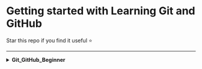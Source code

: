 # Getting started with Learning Git and GitHub

Star this repo if you find it useful ⭐

---
<details>

<summary><strong>Git_GitHub_Beginner</strong></summary>


| **Topic Name** | **What's Covered** |
|--------------|----------------|
| **Git GitHub Demo** | Git, GitHUb, Configuration, Clone, Status, Add & Commit, Push Command, Init Command, Branch Commands, Merging Code, Pull Command, Resolving merge conflicts, Undoing Changes, Fork |
| **Git Installation** | Git installation steps |
| **GitHub Profile Creation** | GitHub Profile Creation steps |
| **Visual StudioCode Installation** | VisualStudioCode Installation Steps |

</details>
